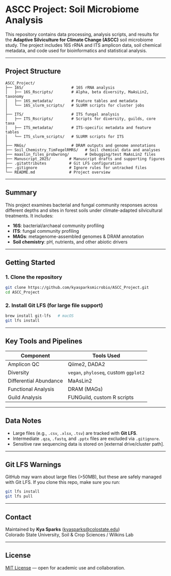 # ASCC Project: Soil Microbiome Analysis

This repository contains data processing, analysis scripts, and results for the **Adaptive Silviculture for Climate Change (ASCC)** soil microbiome study. The project includes 16S rRNA and ITS amplicon data, soil chemical metadata, and code used for bioinformatics and statistical analysis.

---

## Project Structure

```
ASCC_Project/
├── 16S/                     # 16S rRNA analysis
│   ├── 16S_Rscripts/        # Alpha, beta diversity, MaAsLin2, taxonomy
│   ├── 16S_metadata/        # Feature tables and metadata
│   └── 16S_slurm_scripts/   # SLURM scripts for cluster jobs
│
├── ITS/                     # ITS fungal analysis
│   ├── ITS_Rscripts/        # Scripts for diversity, guilds, core taxa
│   ├── ITS_metadata/        # ITS-specific metadata and feature tables
│   └── ITS_slurm_scripts/   # SLURM scripts for ITS
│
├── MAGs/                    # DRAM outputs and genome annotations
├── Soil_Chemistry_TimFegelRMRS/   # Soil chemical data and analyses
├── maaslin_files_probwrong/       # Debugging/test MaAsLin2 files
├── Manuscript_2025/        # Manuscript drafts and supporting figures
├── .gitattributes          # Git LFS configuration
├── .gitignore              # Ignore rules for untracked files
└── README.md               # Project overview
```

---

## Summary

This project examines bacterial and fungal community responses across different depths and sites in forest soils under climate-adapted silvicultural treatments. It includes:

- **16S**: bacterial/archaeal community profiling  
- **ITS**: fungal community profiling  
- **MAGs**: metagenome-assembled genomes & DRAM annotation  
- **Soil chemistry**: pH, nutrients, and other abiotic drivers

---

## Getting Started

### 1. Clone the repository

```bash
git clone https://github.com/kyasparksmicrobio/ASCC_Project.git
cd ASCC_Project
```

### 2. Install Git LFS (for large file support)

```bash
brew install git-lfs   # macOS
git lfs install
```

---

## Key Tools and Pipelines

| Component     | Tools Used                              |
|---------------|------------------------------------------|
| Amplicon QC   | Qiime2, DADA2                            |
| Diversity     | `vegan`, `phyloseq`, custom `ggplot2`    |
| Differential Abundance | MaAsLin2                        |
| Functional Analysis | DRAM (MAGs)                        |
| Guild Analysis | FUNGuild, custom R scripts              |

---

## Data Notes

- Large files (e.g., `.csv`, `.xlsx`, `.tsv`) are tracked with **Git LFS**.
- Intermediate `.qza`, `.fastq`, and `.pptx` files are excluded via `.gitignore`.
- Sensitive raw sequencing data is stored on [external drive/cluster path].

---

## Git LFS Warnings

GitHub may warn about large files (>50MB), but these are safely managed with Git LFS. If you clone this repo, make sure you run:

```bash
git lfs install
git lfs pull
```

---

## Contact

Maintained by **Kya Sparks** (kyasparks@colostate.edu)  
Colorado State University, Soil & Crop Sciences / Wilkins Lab

---

## License

[MIT License](LICENSE) — open for academic use and collaboration.
